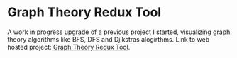 # Graph Theory Redux Tool
A work in progress upgrade of a previous project I started, visualizing graph theory algorithms like BFS, DFS and Djikstras alogirthms.
Link to web hosted project: [Graph Theory Redux Tool](https://alphabeard.github.io/links/Graph_Theory/index.html).